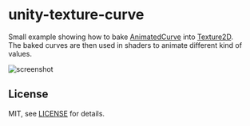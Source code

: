 unity-texture-curve
==========

Small example showing how to bake [AnimatedCurve](https://docs.unity3d.com/ScriptReference/AnimationCurve.html) into [Texture2D](https://docs.unity3d.com/ScriptReference/Texture2D.html). <br>
The baked curves are then used in shaders to animate different kind of values.

![screenshot](Screenshots/screen0.gif)

License
-------

MIT, see [LICENSE](LICENSE) for details.
